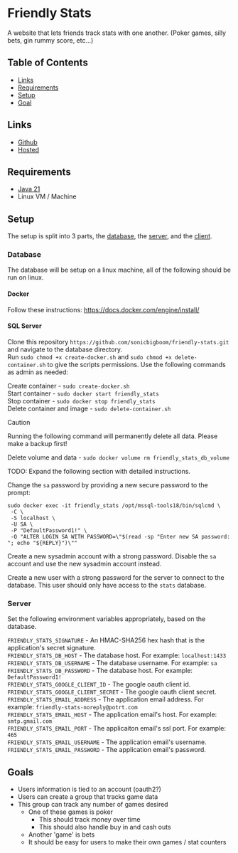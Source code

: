 #  Friendly Stats

A website that lets friends track stats with one another. (Poker games, silly bets, gin rummy score, etc...)

## Table of Contents

- [Links](#links)
- [Requirements](#requirements)
- [Setup](#setup)
- [Goal](#goals)

## Links

- [Github](https://github.com/sonicbigboom/friendly-stats)
- [Hosted](https://www.potrt.com/friendly-stats)

## Requirements

- [Java 21](https://github.com/adoptium/temurin21-binaries/releases/download/jdk-21.0.4+7/OpenJDK21U-jdk_x64_windows_hotspot_21.0.4_7.msi)
- Linux VM / Machine

## Setup

The setup is split into 3 parts, the [database](#database), the [server](#server), and the [client](#client).

### Database

The database will be setup on a linux machine, all of the following should be run on linux.

#### Docker

Follow these instructions: https://docs.docker.com/engine/install/

#### SQL Server

Clone this repository `https://github.com/sonicbigboom/friendly-stats.git` and navigate to the database directory.  
Run `sudo chmod +x create-docker.sh` and `sudo chmod +x delete-container.sh` to give the scripts permissions.
Use the following commands as admin as needed:

Create container - `sudo create-docker.sh`  
Start container - `sudo docker start friendly_stats`  
Stop container - `sudo docker stop friendly_stats`  
Delete container and image - `sudo delete-container.sh`

> [!CAUTION]  
> Running the following command will permanently delete all data. Please make a backup first!

Delete volume and data - `sudo docker volume rm friendly_stats_db_volume`

TODO: Expand the following section with detailed instructions.

Change the `sa` password by providing a new secure password to the prompt:

```
sudo docker exec -it friendly_stats /opt/mssql-tools18/bin/sqlcmd \
 -C \
 -S localhost \
 -U SA \
 -P "DefaultPassword1!" \
 -Q "ALTER LOGIN SA WITH PASSWORD=\"$(read -sp "Enter new SA password: "; echo "${REPLY}")\""
```

Create a new sysadmin account with a strong password. Disable the `sa` account and use the new sysadmin account instead.

Create a new user with a strong password for the server to connect to the database. This user should only have access to the `stats` database.

### Server

Set the following environment variables appropriately, based on the database.

`FRIENDLY_STATS_SIGNATURE` - An HMAC-SHA256 hex hash that is the application's secret signature. \
`FRIENDLY_STATS_DB_HOST` - The database host. For example: `localhost:1433`\
`FRIENDLY_STATS_DB_USERNAME` - The database username. For example: `sa`\
`FRIENDLY_STATS_DB_PASSWORD` - The database host. For example: `DefaultPassword1!`\
`FRIENDLY_STATS_GOOGLE_CLIENT_ID` - The google oauth client id.\
`FRIENDLY_STATS_GOOGLE_CLIENT_SECRET` - The google oauth client secret. \
`FRIENDLY_STATS_EMAIL_ADDRESS` - The application email address. For example: `friendly-stats-noreply@potrt.com` \
`FRIENDLY_STATS_EMAIL_HOST` - The application email's host. For example: `smtp.gmail.com` \
`FRIENDLY_STATS_EMAIL_PORT` - The applicaiton email's ssl port. For example: `465` \
`FRIENDLY_STATS_EMAIL_USERNAME` - The application email's username. \
`FRIENDLY_STATS_EMAIL_PASSWORD` - The application email's password.

## Goals

- Users information is tied to an account (oauth2?)
- Users can create a group that tracks game data
- This group can track any number of games desired
	- One of these games is poker
		- This should track money over time
		- This should also handle buy in and cash outs
	- Another 'game' is bets
	- It should be easy for users to make their own games / stat counters